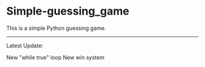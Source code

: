 # Simple-guessing_game

This is a simple Python guessing game.

----------------------------

Latest Update:

New "while true" loop
New win system
